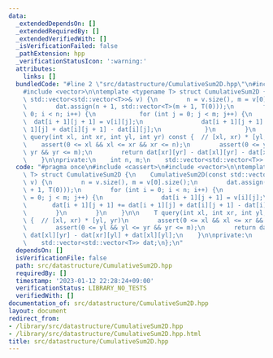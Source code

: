 ```yaml
---
data:
  _extendedDependsOn: []
  _extendedRequiredBy: []
  _extendedVerifiedWith: []
  _isVerificationFailed: false
  _pathExtension: hpp
  _verificationStatusIcon: ':warning:'
  attributes:
    links: []
  bundledCode: "#line 2 \"src/datastructure/CumulativeSum2D.hpp\"\n#include <cassert>\n\
    #include <vector>\n\ntemplate <typename T> struct CumulativeSum2D {\n    CumulativeSum2D(const\
    \ std::vector<std::vector<T>>& v) {\n        n = v.size(), m = v[0].size();\n\
    \        dat.assign(n + 1, std::vector<T>(m + 1, T(0)));\n        for (int i =\
    \ 0; i < n; i++) {\n            for (int j = 0; j < m; j++) {\n              \
    \  dat[i + 1][j + 1] = v[i][j];\n                dat[i + 1][j + 1] += dat[i +\
    \ 1][j] + dat[i][j + 1] - dat[i][j];\n            }\n        }\n    }\n\n    T\
    \ query(int xl, int xr, int yl, int yr) const {  // [xl, xr) * [yl, yr)\n    \
    \    assert(0 <= xl && xl <= xr && xr <= n);\n        assert(0 <= yl && yl <=\
    \ yr && yr <= m);\n        return dat[xr][yr] - dat[xl][yr] - dat[xr][yl] + dat[xl][yl];\n\
    \    }\n\nprivate:\n    int n, m;\n    std::vector<std::vector<T>> dat;\n};\n"
  code: "#pragma once\n#include <cassert>\n#include <vector>\n\ntemplate <typename\
    \ T> struct CumulativeSum2D {\n    CumulativeSum2D(const std::vector<std::vector<T>>&\
    \ v) {\n        n = v.size(), m = v[0].size();\n        dat.assign(n + 1, std::vector<T>(m\
    \ + 1, T(0)));\n        for (int i = 0; i < n; i++) {\n            for (int j\
    \ = 0; j < m; j++) {\n                dat[i + 1][j + 1] = v[i][j];\n         \
    \       dat[i + 1][j + 1] += dat[i + 1][j] + dat[i][j + 1] - dat[i][j];\n    \
    \        }\n        }\n    }\n\n    T query(int xl, int xr, int yl, int yr) const\
    \ {  // [xl, xr) * [yl, yr)\n        assert(0 <= xl && xl <= xr && xr <= n);\n\
    \        assert(0 <= yl && yl <= yr && yr <= m);\n        return dat[xr][yr] -\
    \ dat[xl][yr] - dat[xr][yl] + dat[xl][yl];\n    }\n\nprivate:\n    int n, m;\n\
    \    std::vector<std::vector<T>> dat;\n};\n"
  dependsOn: []
  isVerificationFile: false
  path: src/datastructure/CumulativeSum2D.hpp
  requiredBy: []
  timestamp: '2023-01-12 22:28:24+09:00'
  verificationStatus: LIBRARY_NO_TESTS
  verifiedWith: []
documentation_of: src/datastructure/CumulativeSum2D.hpp
layout: document
redirect_from:
- /library/src/datastructure/CumulativeSum2D.hpp
- /library/src/datastructure/CumulativeSum2D.hpp.html
title: src/datastructure/CumulativeSum2D.hpp
---
```

